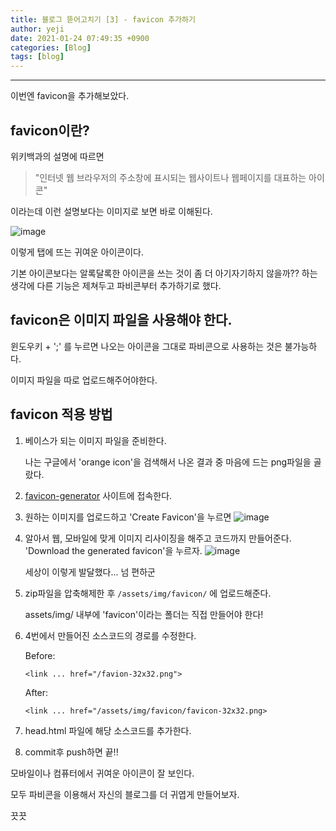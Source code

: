```yaml
---
title: 블로그 뜯어고치기 [3] - favicon 추가하기
author: yeji
date: 2021-01-24 07:49:35 +0900
categories: [Blog]
tags: [blog]
---
```

* * *
이번엔 favicon을 추가해보았다. 

## favicon이란?
위키백과의 설명에 따르면 
> "인터넷 웹 브라우저의 주소창에 표시되는 웹사이트나 웹페이지를 대표하는 아이콘"

이라는데 이런 설명보다는 이미지로 보면 바로 이해된다. 

![image](https://user-images.githubusercontent.com/66822201/105615629-95792200-5e15-11eb-8365-fea596ba0909.png)

이렇게 탭에 뜨는 귀여운 아이콘이다. 

기본 아이콘보다는 알록달록한 아이콘을 쓰는 것이 좀 더 아기자기하지 않을까?? 하는 생각에 다른 기능은 제쳐두고 파비콘부터 추가하기로 했다. 

## favicon은 이미지 파일을 사용해야 한다. 
윈도우키 + ';' 를 누르면 나오는 아이콘을 그대로 파비콘으로 사용하는 것은 불가능하다. 

이미지 파일을 따로 업로드해주어야한다. 

## favicon 적용 방법
1. 베이스가 되는 이미지 파일을 준비한다. 

    나는 구글에서 'orange icon'을 검색해서 나온 결과 중 마음에 드는 png파일을 골랐다.

2. [favicon-generator](https://www.favicon-generator.org/) 사이트에 접속한다. 

3. 원하는 이미지를 업로드하고 'Create Favicon'을 누르면
    ![image](https://user-images.githubusercontent.com/66822201/105616016-171d7f80-5e17-11eb-846c-eeda13510e88.png)

4. 알아서 웹, 모바일에 맞게 이미지 리사이징을 해주고 코드까지 만들어준다. 'Download the generated favicon'을 누르자. 
    ![image](https://user-images.githubusercontent.com/66822201/105616011-05d47300-5e17-11eb-9901-237753573ac2.png)

    세상이 이렇게 발달했다... 넘 편하군 

5. zip파일을 압축해제한 후 `/assets/img/favicon/` 에 업로드해준다. 
    
    assets/img/ 내부에 'favicon'이라는 폴더는 직접 만들어야 한다!

6. 4번에서 만들어진 소스코드의 경로를 수정한다. 

    Before:

    `<link ... href="/favion-32x32.png">`

    After:

    `<link ... href="/assets/img/favicon/favicon-32x32.png>`

7. head.html 파일에 해당 소스코드를 추가한다. 

8. commit후 push하면 끝!!

모바일이나 컴퓨터에서 귀여운 아이콘이 잘 보인다.

모두 파비콘을 이용해서 자신의 블로그를 더 귀엽게 만들어보자. 

끗끗